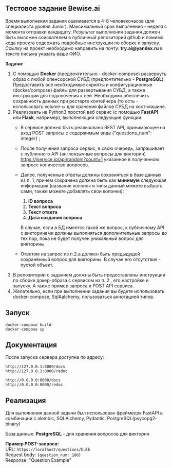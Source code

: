 ## Тестовое задание Bewise.ai

<p>Время выполнения задания оценивается в 4-8 человекочасов (для
специалиста уровня Junior).
Максимальный срок выполнения - неделя с момента отправки кандидату.
Результат выполнения задания должен быть выложен соискателем в
публичный репозиторий github и помимо кода проекта содержать
подробные инструкции по сборке и запуску. Ссылку на проект
необходимо направить на почту: <b>try.ai@yandex.ru</b> в тексте письма указать
ваше ФИО.</p>

**Задачи:**

1. С помощью **Docker** (предпочтительно - docker-compose) развернуть образ с
любой опенсорсной СУБД (предпочтительно - **PostgreSQL**). Предоставить все
необходимые скрипты и конфигурационные (docker/compose) файлы для
развертывания СУБД, а также инструкции для подключения к ней. Необходимо
обеспечить сохранность данных при рестарте контейнера (то есть -
использовать volume-ы для хранения файлов СУБД на хост-машине.
2. Реализовать на Python3 простой веб сервис (с помощью **FastAPI** или **Flask**,
   например), выполняющий следующие функции:<br>
   - В сервисе должно быть реализовано REST API, принимающее на вход
   POST запросы с содержимым вида {"questions_num": integer} ;
   - После получения запроса сервис, в свою очередь, запрашивает с
   публичного API (англоязычные вопросы для викторин)
   https://jservice.io/api/random?count=1 указанное в полученном запросе
   количество вопросов.
   - Далее, полученные ответы должны сохраняться в базе данных из п. 1,
   причем сохранена должна быть как **минимум** следующая информация
   (название колонок и типы данный можете выбрать сами, также можете
   добавлять свои колонки): 
     1. **ID вопроса**
     2. **Текст вопроса** 
     3. **Текст ответа**
     4. **Дата создания вопроса**

      В случае, если в БД имеется такой же 
      вопрос, к публичному API с викторинами должны выполняться
      дополнительные запросы до тех пор, пока не будет получен уникальный
      вопрос для викторины.
   - Ответом на запрос из п.2.a должен быть предыдущей сохранённый
   вопрос для викторины. В случае его отсутствия - пустой объект.
4. В репозитории с заданием должны быть предоставлены инструкции по
сборке докер-образа с сервисом из п. 2., его настройке и запуску. А также
пример запроса к POST API сервиса.
5. Желательно, если при выполнении задания вы будете использовать
docker-compose, SqlAalchemy, пользоваться аннотацией типов.

## Запуск
```
docker-compose build
docker-compose up
```

## Документация
После запуска сервера доступна по адресу:  
```
http://127.0.0.1:8000/docs
http://127.0.0.1:8000/redoc

http://0.0.0.0:8000/docs
http://0.0.0.0:8000/redoc
```

## Реализация

Для выполнения данной задачи был использован фреймворк FastAPI в комбинации с 
alembic, SQLAlchemy, Pydantic, PostgreSQL(psycopg2-binary)
<P>База данных: <b>PostgreSQL</b> - для хранения вопросов для викторин</p>


**Пример POST-запроса:**
<br>
URL: `https://localhost/questions/bulk`
<br>
Request body: `{question_num: 100}`
<br>
Response: "Question Example"
